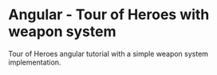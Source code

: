 # Angular - Tour of Heroes with weapon system

Tour of Heroes angular tutorial with a simple weapon system implementation.

